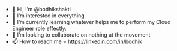- 👋 Hi, I’m @bodhikshakti
- 👀 I’m interested in everything
- 🌱 I’m currently learning whatever helps me to perform my Cloud Engineer role effectly.
- 💞️ I’m looking to collaborate on nothing at the movement
- 📫 How to reach me = https://linkedin.com/in/bodhik

<!---
bodhikshakti/bodhikshakti is a ✨ special ✨ repository because its `README.md` (this file) appears on your GitHub profile.
You can click the Preview link to take a look at your changes.
--->

